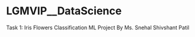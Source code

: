 # LGMVIP__DataScience

Task 1: Iris Flowers Classification ML Project
By Ms. Snehal Shivshant Patil
